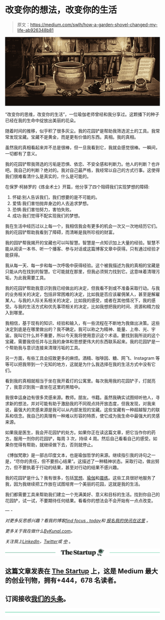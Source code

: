 # 改变你的想法，改变你的生活

> 原文：<https://medium.com/swlh/how-a-garden-shovel-changed-my-life-ab926348b81>

![](img/f4401351226c65f2952ac80917d696e4.png)

“改变你的思维，改变你的生活”，一位瑜伽老师曾经和我分享过。这颗播下的种子已经在我的生命中绽放出美丽的花朵。

随着时间的推移，似乎积了很多灰尘。我的花园铲是帮助我筛选泥土的工具。我常常发现宝藏。宝藏不是黄金，而是更有价值的东西。真相。我的真相。

虽然我的真相看起来并不总是很棒，但一旦我看到它，我就会感觉很棒。一瞬间，一切都有了意义。

我的花园铲帮我筛选的污垢是恐惧、依恋、不安全感和判断力。他人的判断？也许吧。我自己的判断？绝对的。我对自己最严格，我经常以自己的方式行事。这使得我们很难看清什么是真实的，什么是可能的。

在保罗·柯赫罗的《炼金术士》开篇，他分享了四个阻碍我们实现梦想的障碍:

1.  怀疑:别人告诉我们，我们想要的是不可能的。
2.  爱情:我们害怕抛弃身边的人去追求梦想。
3.  恐惧:我们害怕努力，害怕失败。
4.  成功:我们觉得不配实现我们的梦想。

我在生活中经历过以上每一个，我相信我会有更多的机会一次又一次地经历它们。我的花园铲帮助我看到了障碍，而清晰是我所珍视的财富。

我的园铲帮我揭开的宝藏也可以叫智慧。智慧是一点知识加上大量的经验。智慧不能从阅读一本书、听一个播客、参与对话或这篇博客文章中获得。只有通过经验才能获得。

我从每一天、每一步和每一次呼吸中获得经验。这个被我描述为我的真相的宝藏是只能从内在找到的智慧。它可能就在那里，但我必须努力找到它。这意味着清理污垢，为此我需要工具。

我的花园铲帮助我意识到我已经做出的决定，但我看不到或不准备采取行动。与我的业务相关的决定，包括非常困难的决定，比如我是否应该雇佣某人，甚至是解雇某人。与我的人际关系相关的决定，比如我的感受，或者在其他情况下，我的感受。与我的生活方式和优先事项相关的决定，比如我想把我的时间、资源和精力投入到哪里。

我相信，基于现有的知识、经验和输入，有一些流程在不断地为我做出决策。这些决定到底是在哪里做出的？我不确定。我可以称之为精神、能量、上帝、光、宇宙。我叫它什么并不重要，所以今天我将使用意识这个术语。要找到我所说的这个宝藏，需要我信任并与比我的身体和思想更伟大的东西联系起来。我的花园铲是一个帮助我与意识连接来清理污垢的工具。

另一方面，有些工具会招致更多的麻烦。酒精、咖啡因、糖、网飞、Instagram 等等可以把我带到一个无知的地方，这就是为什么我选择在我的生活方式中没有它们。

看到我的真相就相当于坐在我开着灯的公寓里。每次我用我的花园铲子，灯就亮了，我意识到我一直坐在这里的黑暗中。

我很幸运身边有很多灵感来源。教师。朋友。书籍。虽然我确实试图倾听他人，寻求新的想法，并对可能有助于激励我的不同观点持开放态度，但我发现，对我来说，最强大的灵感来源是我可以从内部发现的宝藏。这些宝藏有一种超越智力的联系和信念。我自己的真理有一种难以形容的特质，使它成为我生命中最强大的灵感来源。

如果我是医生，我会开花园铲的处方。如果你正在读这篇文章，把它当作你的药方。服用一剂你的花园铲，每周 3 次，持续 4 周。然后自己看看自己的感受。如果你觉得有帮助，就继续做下去，否则就停止。

《博伽梵歌》是一部古印度文本，也是瑜伽哲学的来源。继续指引我的诗句之一是，“尽你的责任，但不要担心结果”。这描述了一种精神状态。采取行动，做出努力，但不要执着于行动的结果，甚至对行动的结果不感兴趣。

我的花园铲是什么？我有很多，包括[冥想](http://findfocus.today/meditationguide/)、[瑜伽](http://findfocus.today/yoga-beginners-mind/)和[晨练](http://findfocus.today/morningpages/)。这些工具很好地服务了我，因为我继续把工作放在试图培育一个美丽的花园，这就是我的生活。

我们都需要工具来帮助我们建立一个充满美好、意义和目标的生活。找到你自己的花园铲，试一试，不要期待任何结果。看看你的想法会不会开始有一点点改变。

— -

*对更多反思感兴趣？看我的博客*[*find focus . today*](http://findfocus.today/)*和* [*报名我的快讯在这里*](http://findfocus.today/email/) *。*

*更多关于我在做什么*[*ByKunal.com*](http://bykunal.com)*。*

*关注我上*[*LinkedIn*](https://www.linkedin.com/in/bykunal/)*，*[*Twitter*](https://twitter.com/kunalfrompolar)*或* [*中*](/@findfocus) 。

[![](img/308a8d84fb9b2fab43d66c117fcc4bb4.png)](https://medium.com/swlh)

## 这篇文章发表在 [The Startup](https://medium.com/swlh) 上，这是 Medium 最大的创业刊物，拥有+444，678 名读者。

## 订阅接收[我们的头条](https://growthsupply.com/the-startup-newsletter/)。

[![](img/b0164736ea17a63403e660de5dedf91a.png)](https://medium.com/swlh)
